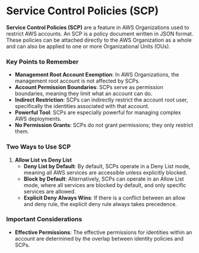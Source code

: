 # Service Control Policies (SCP)

**Service Control Policies (SCP)** are a feature in AWS Organizations used to restrict AWS accounts. An SCP is a policy document written in JSON format. These policies can be attached directly to the AWS Organization as a whole and can also be applied to one or more Organizational Units (OUs).

### Key Points to Remember

- **Management Root Account Exemption**: In AWS Organizations, the management root account is not affected by SCPs.
- **Account Permission Boundaries**: SCPs serve as permission boundaries, meaning they limit what an account can do.
- **Indirect Restriction**: SCPs can indirectly restrict the account root user, specifically the identities associated with that account.
- **Powerful Tool**: SCPs are especially powerful for managing complex AWS deployments.
- **No Permission Grants**: SCPs do not grant permissions; they only restrict them.

### Two Ways to Use SCP

1. **Allow List vs Deny List**
   - **Deny List by Default**: By default, SCPs operate in a Deny List mode, meaning all AWS services are accessible unless explicitly blocked.
   - **Block by Default**: Alternatively, SCPs can operate in an Allow List mode, where all services are blocked by default, and only specific services are allowed.
   - **Explicit Deny Always Wins**: If there is a conflict between an allow and deny rule, the explicit deny rule always takes precedence.

### Important Considerations

- **Effective Permissions**: The effective permissions for identities within an account are determined by the overlap between identity policies and SCPs.
